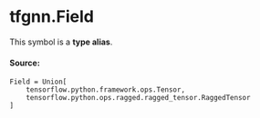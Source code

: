 <div itemscope itemtype="http://developers.google.com/ReferenceObject">
<meta itemprop="name" content="tfgnn.Field" />
<meta itemprop="path" content="Stable" />
</div>

# tfgnn.Field

<!-- Insert buttons and diff -->
This symbol is a **type alias**.



#### Source:

<pre class="devsite-click-to-copy prettyprint lang-py tfo-signature-link">
<code>Field = Union[
    tensorflow.python.framework.ops.Tensor,
    tensorflow.python.ops.ragged.ragged_tensor.RaggedTensor
]
</code></pre>



<!-- Placeholder for "Used in" -->
